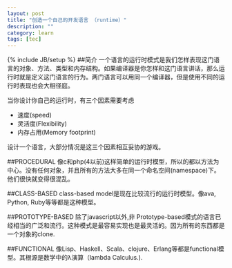 ```yaml
---
layout: post
title: "创造一个自己的开发语言 （runtime）"
description: ""
category: learn
tags: [tec]
---
```

{% include JB/setup %}
##简介
一个语言的运行时模式是我们怎样表现这门语言的对象、方法、类型和内存结构。如果编译器是你怎样和这门语言讲话，那么运行时就是定义这门语言的行为。两门语言可以用同一个编译器，但是使用不同的运行时表现也会大相径庭。

当你设计你自己的运行时，有三个因素需要考虑

* 速度(speed)
* 灵活度(Flexibility)
* 内存占用(Memory footprint)

设计一个语言，大部分情况是这三个因素相互妥协的游戏。

##PROCEDURAL
像c和php(4以前)这样简单的运行时模型，所以的都以方法为中心。没有任何对象，并且所有的方法大多在同一个命名空间(namespace)下。他们很快就变得很混乱。

##CLASS-BASED
class-based model是现在比较流行的运行时模型。像ava, Python, Ruby等等都是这种模型。

##PROTOTYPE-BASED
除了javascript以外,非 Prototype-based模式的语言已经相当的广泛和流行。这种模式是最容易实现也是最灵活的。因为所有的东西都是一个对象的clone.

##FUNCTIONAL
像Lisp、Haskell、Scala、clojure、Erlang等都是functional模型。其根源是数学中的λ演算（lambda Calculus.).




